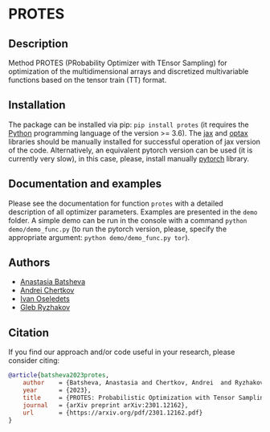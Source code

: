 # PROTES


## Description

Method PROTES (PRobability Optimizer with TEnsor Sampling) for optimization of the multidimensional arrays and  discretized multivariable functions based on the tensor train (TT) format.


## Installation

The package can be installed via pip: `pip install protes` (it requires the [Python](https://www.python.org) programming language of the version >= 3.6). The [jax](https://github.com/google/jax) and [optax](https://github.com/deepmind/optax) libraries should be manually installed for successful operation of jax version of the code. Alternatively, an equivalent pytorch version can be used (it is currently very slow), in this case, please, install manually [pytorch](https://pytorch.org/) library.


## Documentation and examples

Please see the documentation for function `protes` with a detailed description of all optimizer parameters. Examples are presented in the `demo` folder. A simple demo can be run in the console with a command `python demo/demo_func.py` (to run the pytorch version, please, specify the appropriate argument: `python demo/demo_func.py tor`).


## Authors

- [Anastasia Batsheva](https://github.com/anabatsh)
- [Andrei Chertkov](https://github.com/AndreiChertkov)
- [Ivan Oseledets](https://github.com/oseledets)
- [Gleb Ryzhakov](https://github.com/G-Ryzhakov)


## Citation

If you find our approach and/or code useful in your research, please consider citing:

```bibtex
@article{batsheva2023protes,
    author    = {Batsheva, Anastasia and Chertkov, Andrei  and Ryzhakov, Gleb and Oseledets, Ivan},
    year      = {2023},
    title     = {PROTES: Probabilistic Optimization with Tensor Sampling},
    journal   = {arXiv preprint arXiv:2301.12162},
    url       = {https://arxiv.org/pdf/2301.12162.pdf}
}
```
